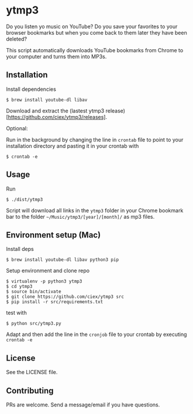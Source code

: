 # ytmp3

Do you listen yo music on YouTube? Do you save your favorites to your browser bookmarks but when you come back to them later they have been deleted?

This script automatically downloads YouTube bookmarks from Chrome to your computer
and turns them into MP3s.

## Installation

Install dependencies

    $ brew install youtube-dl libav

Download and extract the (lastest ytmp3 release)[https://github.com/ciex/ytmp3/releases].

Optional:

Run in the background by changing the line in `crontab` file to point to
your installation directory and pasting it in your crontab with

    $ crontab -e


## Usage

Run

    $ ./dist/ytmp3

Script will download all links in the `ytmp3` folder in your Chrome bookmark
bar to the folder `~/Music/ytmp3/[year]/[month]/` as mp3 files.


## Environment setup (Mac)

Install deps

    $ brew install youtube-dl libav python3 pip

Setup environment and clone repo

    $ virtualenv -p python3 ytmp3
    $ cd ytmp3
    $ source bin/activate
    $ git clone https://github.com/ciex/ytmp3 src
    $ pip install -r src/requirements.txt
    
test with
    
    $ python src/ytmp3.py

Adapt and then add the line in the `cronjob` file to your crontab by executing `crontab -e`

## License

See the LICENSE file.

## Contributing

PRs are welcome. Send a message/email if you have questions.
